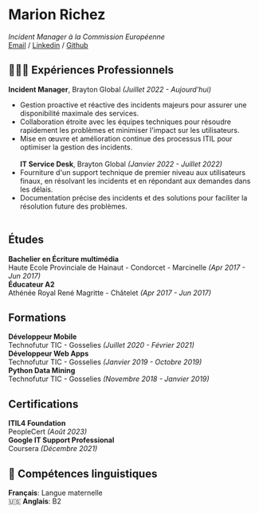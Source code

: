 # Marion Richez
_Incident Manager à la Commission Européenne_ <br>
[Email](mailto:richez.m95@gmail.com) / [Linkedin](https://www.linkedin.com/in/marion-richez/) / [Github](https://github.com/MarionRichez)

## 👩🏼‍💻 Expériences Professionnels
**Incident Manager**, Brayton Global _(Juillet 2022 - Aujourd'hui)_ <br>
- Gestion proactive et réactive des incidents majeurs pour assurer une disponibilité maximale des services.
- Collaboration étroite avec les équipes techniques pour résoudre rapidement les problèmes et minimiser l'impact sur les utilisateurs.
- Mise en œuvre et amélioration continue des processus ITIL pour optimiser la gestion des incidents.
<br><br>
**IT Service Desk**, Brayton Global _(Janvier 2022 - Juillet 2022)_ <br>
- Fourniture d'un support technique de premier niveau aux utilisateurs finaux, en résolvant les incidents et en répondant aux demandes dans les délais.
- Documentation précise des incidents et des solutions pour faciliter la résolution future des problèmes.
<br><br>

## Études
**Bachelier en Écriture multimédia**<br>
Haute Ecole Provinciale de Hainaut - Condorcet - Marcinelle _(Apr 2017 - Jun 2017)_ <br>
**Éducateur A2**<br>
Athénée Royal René Magritte - Châtelet _(Apr 2017 - Jun 2017)_ <br>

## Formations
**Développeur Mobile**<br>
Technofutur TIC - Gosselies _(Juillet 2020 - Février 2021)_ <br>
**Développeur Web Apps**<br>
Technofutur TIC - Gosselies _(Janvier 2019 - Octobre 2019)_ <br>
**Python Data Mining**<br>
Technofutur TIC - Gosselies _(Novembre 2018 - Janvier 2019)_ <br>

## Certifications
**ITIL4 Foundation**<br>
PeopleCert _(Août 2023)_<br>
**Google IT Support Professional**<br>
Coursera _(Décembre 2021)_<br>

## 💬 Compétences linguistiques
**Français**: Langue maternelle <br>
🇺🇸 **Anglais**: B2
<br><br>
